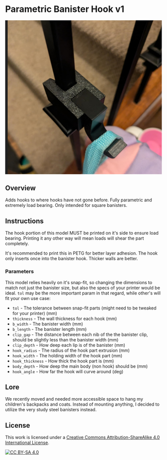 # Parametric Banister Hook v1

![1](./images/1.png)

## Overview

Adds hooks to where hooks have not gone before. Fully parametric and extremely load bearing. Only intended for square banisters.

## Instructions

The hook portion of this model MUST be printed on it's side to ensure load bearing. Printing it any other way will mean loads will shear the part completely.

It's recommended to print this in PETG for better layer adhesion. The hook only inserts once into the banister hook. Thicker walls are better.

### Parameters

This model relies heavily on it's snap-fit, so changing the dimensions to match not just the banister size, but also the specs of your printer would be ideal. `tol` may be the more important param in that regard, while other's will fit your own use case:

- `tol` - The tolerance between snap-fit parts (might need to be tweaked for your printer) (mm)
- `thickness` - The wall thickness for each hook (mm)
- `b_width` - The banister width (mm)
- `b_length` - The banister length (mm)
- `clip_gap` - The distance between each nib of the the banister clip, should be slightly less than the banister width (mm)
- `clip_depth` - How deep each lip is of the banister (mm)
- `hook_radius` - The radius of the hook part extrusion (mm)
- `hook_width` - The holding width of the hook part (mm)
- `hook_thickness` - How thick the hook part is (mm)
- `body_depth` - How deep the main body (non hook) should be (mm)
- `hook_angle` - How far the hook will curve around (deg)

## Lore

We recently moved and needed more accessible space to hang my children's backpacks and coats. Instead of mounting anything, I decided to utilize the very study steel banisters instead.

## License

This work is licensed under a
[Creative Commons Attribution-ShareAlike 4.0 International License][cc-by-sa].

[![CC BY-SA 4.0][cc-by-sa-image]][cc-by-sa]

[cc-by-sa]: http://creativecommons.org/licenses/by-sa/4.0/
[cc-by-sa-image]: https://licensebuttons.net/l/by-sa/4.0/88x31.png
[cc-by-sa-shield]: https://img.shields.io/badge/License-CC%20BY--SA%204.0-lightgrey.svg
